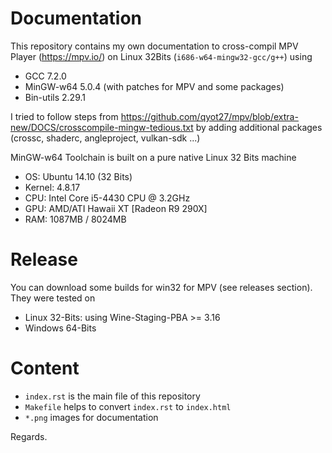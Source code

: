 Documentation
=============

This repository contains my own documentation to cross-compil MPV Player
(<https://mpv.io/>) on Linux 32Bits (`i686-w64-mingw32-gcc/g++`) using

-   GCC 7.2.0
-   MinGW-w64 5.0.4 (with patches for MPV and some packages)
-   Bin-utils 2.29.1

I tried to follow steps from https://github.com/qyot27/mpv/blob/extra-new/DOCS/crosscompile-mingw-tedious.txt by adding additional packages (crossc, shaderc, angleproject, vulkan-sdk ...)

MinGW-w64 Toolchain is built on  a pure native Linux 32 Bits machine

-   OS: Ubuntu 14.10 (32 Bits)
-   Kernel: 4.8.17
-   CPU: Intel Core i5-4430 CPU @ 3.2GHz
-   GPU: AMD/ATI Hawaii XT [Radeon R9 290X]
-   RAM: 1087MB / 8024MB

Release
=======
You can download some builds for win32 for MPV (see releases section).
They were tested on
- Linux 32-Bits: using Wine-Staging-PBA >= 3.16
- Windows 64-Bits

Content
=======

- `index.rst` is the main file of this repository
- `Makefile` helps to convert `index.rst` to `index.html`
- `*.png` images for documentation

Regards.

